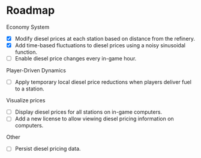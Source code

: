 # Roadmap

Economy System
- [x] Modify diesel prices at each station based on distance from the refinery.
- [x] Add time-based fluctuations to diesel prices using a noisy sinusoidal function.
- [ ] Enable diesel price changes every in-game hour.

Player-Driven Dynamics
- [ ] Apply temporary local diesel price reductions when players deliver fuel to a station.

Visualize prices
- [ ] Display diesel prices for all stations on in-game computers.
- [ ] Add a new license to allow viewing diesel pricing information on computers.

Other
- [ ] Persist diesel pricing data.

